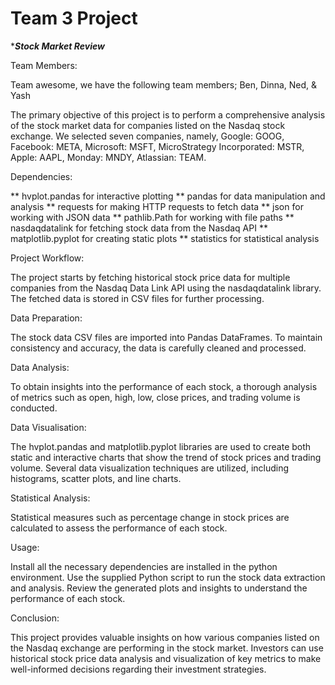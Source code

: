 # Team 3 Project
******Stock Market Review*****

Team Members:

Team awesome, we have the following team members;
Ben,
Dinna,
Ned, &
Yash

The primary objective of this project is to perform a comprehensive analysis of the stock market data for companies listed on the Nasdaq stock exchange. We selected seven companies, namely, Google: GOOG, Facebook: META, Microsoft: MSFT, MicroStrategy Incorporated: MSTR, Apple: AAPL, Monday: MNDY, Atlassian: TEAM. 

Dependencies:

** hvplot.pandas for interactive plotting
** pandas for data manipulation and analysis
** requests for making HTTP requests to fetch data
** json for working with JSON data
** pathlib.Path for working with file paths
** nasdaqdatalink for fetching stock data from the Nasdaq API
** matplotlib.pyplot for creating static plots
** statistics for statistical analysis

Project Workflow:

The project starts by fetching historical stock price data for multiple companies from the Nasdaq Data Link API using the nasdaqdatalink library.
The fetched data is stored in CSV files for further processing.

Data Preparation:

The stock data CSV files are imported into Pandas DataFrames.
To maintain consistency and accuracy, the data is carefully cleaned and processed.

Data Analysis:

To obtain insights into the performance of each stock, a thorough analysis of metrics such as open, high, low, close prices, and trading volume is conducted.

Data Visualisation:

The hvplot.pandas and matplotlib.pyplot libraries are used to create both static and interactive charts that show the trend of stock prices and trading volume.
Several data visualization techniques are utilized, including histograms, scatter plots, and line charts.

Statistical Analysis:

Statistical measures such as percentage change in stock prices are calculated to assess the performance of each stock.

Usage:

Install all the necessary dependencies are installed in the python environment.
Use the supplied Python script to run the stock data extraction and analysis.
Review the generated plots and insights to understand the performance of each stock.

Conclusion:

This project provides valuable insights on how various companies listed on the Nasdaq exchange are performing in the stock market. Investors can use historical stock price data analysis and visualization of key metrics to make well-informed decisions regarding their investment strategies.
